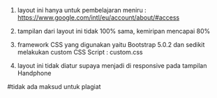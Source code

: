 1. layout ini hanya untuk pembelajaran meniru : https://www.google.com/intl/eu/account/about/#access

2. tampilan dari layout ini tidak 100% sama, kemiripan mencapai 80%

3. framework CSS yang digunakan yaitu Bootstrap 5.0.2 dan sedikit melakukan custom CSS Script : custom.css

4. layout ini tidak diatur supaya menjadi di responsive pada tampilan Handphone

#tidak ada maksud untuk plagiat

